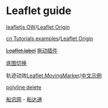 # Leaflet guide

[leafletjs OW](https://leafletjs.com/reference.html)/[Leaflet Origin](https://github.com/Leaflet/Leaflet)

[cn Tutorials examples](https://leafletjs.cn/examples.html)/[Leaflet Origin](https://github.com/NICEXAI/leaflet_zh)

~~[Leaflet.label](https://github.com/Leaflet/Leaflet.label)~~  [拖动插件](https://github.com/Leaflet/Path.Drag.js)

[底图切换](https://github.com/clavijojuan/L.switchBasemap)

轨迹动效[Leaflet.MovingMarker](https://github.com/ewoken/Leaflet.MovingMarker)/[中文示例](https://blog.csdn.net/BADAO_LIUMANG_QIZHI/article/details/122412374)

[polyline delete](https://gis.stackexchange.com/questions/333286/remove-a-drawn-polyline-from-leaflet-map)

[船讯网](https://www.shipxy.com/Ship/Index) - [船达通](http://www.shipdt.com/shipdt/#/)
